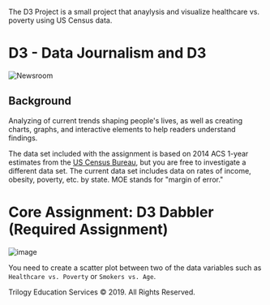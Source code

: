
The D3 Project is a small project that anaylysis and visualize healthcare vs. poverty using US Census data. 

# D3 - Data Journalism and D3

![Newsroom](https://media.giphy.com/media/v2xIous7mnEYg/giphy.gif)


## Background

Analyzing of current trends shaping people's lives, as well as creating charts, graphs, and interactive elements to help readers understand findings.

The data set included with the assignment is based on 2014 ACS 1-year estimates from the [US Census Bureau](https://data.census.gov/cedsci/), but you are free to investigate a different data set. The current data set includes data on rates of income, obesity, poverty, etc. by state. MOE stands for "margin of error."


# Core Assignment: D3 Dabbler (Required Assignment)

![image](https://user-images.githubusercontent.com/66819157/111856723-f428bc80-88e9-11eb-8898-92410cfc23ac.png)

You need to create a scatter plot between two of the data variables such as `Healthcare vs. Poverty` or `Smokers vs. Age`.




Trilogy Education Services © 2019. All Rights Reserved.
